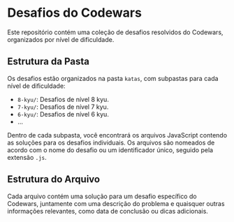 # Desafios do Codewars

Este repositório contém uma coleção de desafios resolvidos do Codewars, organizados por nível de dificuldade.

## Estrutura da Pasta

Os desafios estão organizados na pasta `katas`, com subpastas para cada nível de dificuldade:

- `8-kyu/`: Desafios de nível 8 kyu.
- `7-kyu/`: Desafios de nível 7 kyu.
- `6-kyu/`: Desafios de nível 6 kyu.
- ...

Dentro de cada subpasta, você encontrará os arquivos JavaScript contendo as soluções para os desafios individuais. Os arquivos são nomeados de acordo com o nome do desafio ou um identificador único, seguido pela extensão `.js`.

## Estrutura do Arquivo

Cada arquivo contém uma solução para um desafio específico do Codewars, juntamente com uma descrição do problema e quaisquer outras informações relevantes, como data de conclusão ou dicas adicionais.
